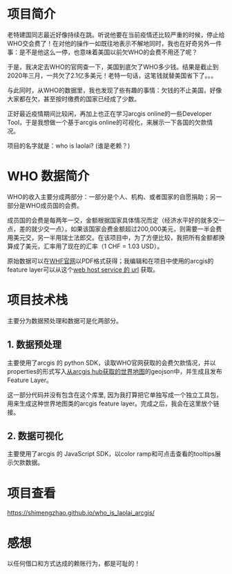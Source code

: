 # 项目简介
老特建国同志最近好像持续在跳。听说他要在当前疫情还比较严重的时候，停止给WHO交会费了！在对他的操作一如既往地表示不解地同时，我也在好奇另外一件事：是不是他这么一停，也意味着美国以前欠WHO的会费不用还了呢？  

于是，我决定去WHO的官网查一下，美国到底欠了WHO多少钱。结果是截止到2020年三月，一共欠了2.1亿多美元！老特一句话，这笔钱就替美国省下了。。。  

与此同时，从WHO的数据里，我也发现了些有趣的事情：欠钱的不止美国，好像大家都在欠，甚至按时缴费的国家已经成了少数。  

正好最近疫情期间比较闲，再加上也正在学习arcgis online的一些Developer Tool，于是我想做一个基于arcgis online的可视化，来展示一下各国的欠款情况。

项目的名字就是：who is laolai? (谁是老赖？)

# WHO 数据简介
WHO的收入主要分成两部分：一部分是个人、机构、或者国家的自愿捐助；另一部分是WHO成员国的会费。  

成员国的会费是每两年一交，金额根据国家具体情况而定（经济水平好的就多交一点，差的就少交一点）。如果该国家会费金额超过200,000美元，则需要一半会费用美元交，另一半用瑞士法郎交。在该项目中，为了方便比较，我把所有金额都换算成了美元，汇率用了现在的汇率（1 CHF = 1.03 USD）。  

原始数据可以在[WHF官网](https://www.who.int/about/finances-accountability/funding/AC_Status_Report_2020.pdf?ua=1)以PDF格式获得；我编辑和在项目中使用的arcgis的feature layer可以从这个[web host service 的 url](https://services9.arcgis.com/DYJ7DbkMVmIBPMdR/arcgis/rest/services/country_owing_WHO/FeatureServer/0) 获取。

# 项目技术栈
主要分为数据预处理和数据可是化两部分。  
## 1. 数据预处理  
主要使用了arcgis 的 python SDK，读取WHO官网获取的会费欠款情况，并以properties的形式写入[从arcgis hub获取的世界地图](http://hub.arcgis.com/datasets/2b93b06dc0dc4e809d3c8db5cb96ba69_0)的geojson中，并生成且发布Feature Layer。  

这一部分代码并没有包含在这个库里, 因为我打算把它单独写成一个独立工具包，用来生成这种世界地图类的arcgis feature layer。完成之后，我会在这里放个链接。
## 2. 数据可视化  
主要使用了arcgis 的 JavaScript SDK，以color ramp和可点击查看的tooltips展示欠款数据。
# 项目查看
https://shimengzhao.github.io/who_is_laolai_arcgis/


# 感想
以任何借口和方式达成的赖账行为，都是可耻的！

